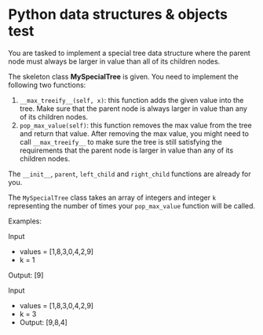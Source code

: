 # Python data structures & objects test

You are tasked to implement a special tree data structure where the parent node must always be larger in value than all of its children nodes.

The skeleton class **MySpecialTree** is given.
You need to implement the following two functions:

1. `__max_treeify__(self, x)`: this function adds the given value into the tree. Make sure that the parent node is always larger in value than any of its children nodes.
2. `pop_max_value(self)`: this function removes the max value from the tree and return that value. After removing the max value, you might need to call `__max_treeify__` to make sure the tree is still satisfying the requirements that the parent node is larger in value than any of its children nodes.

The `__init__`, `parent`, `left_child` and `right_child` functions are already for you.

The `MySpecialTree` class takes an array of integers and integer `k` representing the number of times your `pop_max_value` function will be called.

Examples:

Input<br>
* values = [1,8,3,0,4,2,9]
* k = 1

Output: [9]

Input
* values = [1,8,3,0,4,2,9]
* k = 3
* Output: [9,8,4]
